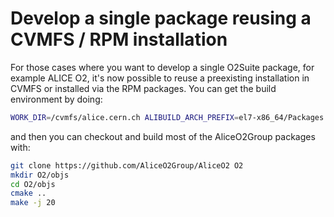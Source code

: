 # Develop a **single** package reusing a CVMFS / RPM installation

For those cases where you want to develop a single O2Suite package, for example ALICE O2, it's now possible to reuse a preexisting installation in CVMFS or
installed via the RPM packages. You can get the build environment by doing:

```bash
WORK_DIR=/cvmfs/alice.cern.ch ALIBUILD_ARCH_PREFIX=el7-x86_64/Packages . /cvmfs/alice.cern.ch/el7-x86_64/Packages/O2/nightly-20200728-1/etc/profile.d/init.sh
```

and then you can checkout and build most of the AliceO2Group packages with:

```bash
git clone https://github.com/AliceO2Group/AliceO2 O2
mkdir O2/objs
cd O2/objs
cmake ..
make -j 20
```
